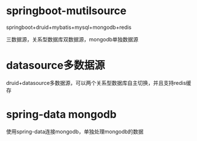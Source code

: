 # springboot-mutilsource  
  
springboot+druid+mybatis+mysql+mongodb+redis  
  
三数据源，关系型数据库双数据源，mongodb单独数据源

# datasource多数据源  
  
druid+datasource多数据源，可以两个关系型数据库自主切换，并且支持redis缓存
 
# spring-data mongodb 
  
使用spring-data连接mongodb，单独处理mongodb的数据  
  
  
